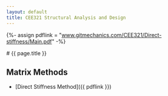 ```yaml
---
layout: default
title: CEE321 Structural Analysis and Design
---
```


{%- assign pdflink = "www.gitmechanics.com/CEE321/Direct-stiffness/Main.pdf" -%}

<div markdown="1">
# {{ page.title }}

## Matrix Methods
* [Direct Stiffness Method]({{ pdflink }})

</div>
